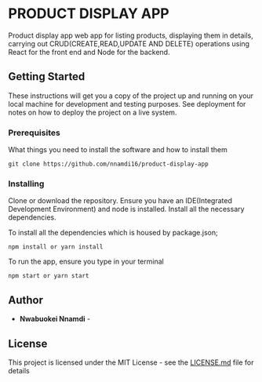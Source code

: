 # PRODUCT DISPLAY APP

Product display app web app for listing products, displaying them in details, carrying out CRUD(CREATE,READ,UPDATE AND DELETE) operations using React for the front end and Node for the backend.

## Getting Started

These instructions will get you a copy of the project up and running on your local machine for development and testing purposes. See deployment for notes on how to deploy the project on a live system.

### Prerequisites

What things you need to install the software and how to install them

```
git clone https://github.com/nnamdi16/product-display-app
```

### Installing
Clone or download the repository. Ensure you have an IDE(Integrated Development Environment) and node is installed.
Install all the necessary dependencies.

To install all the dependencies which is housed by package.json;
```
npm install or yarn install
```
To run the app, ensure you type in your terminal

```
npm start or yarn start 
```




## Author

* **Nwabuokei Nnamdi** -



## License

This project is licensed under the MIT License - see the [LICENSE.md](LICENSE.md) file for details